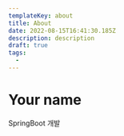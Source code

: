 ```yaml
---
templateKey: about
title: About
date: 2022-08-15T16:41:30.185Z
description: description
draft: true
tags:
  -
---
```


# Your name
SpringBoot 개발
